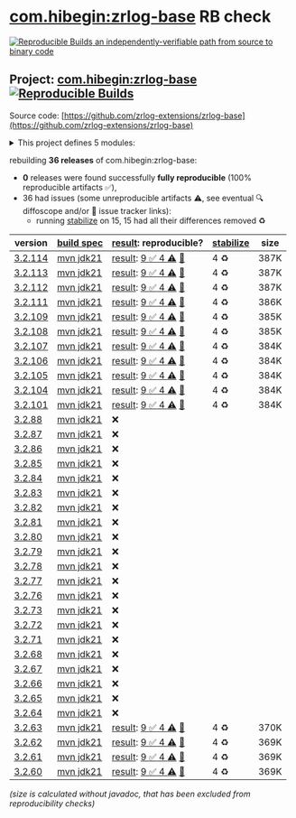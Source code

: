 [com.hibegin:zrlog-base](https://central.sonatype.com/artifact/com.hibegin/zrlog-base/versions) RB check
=======

[![Reproducible Builds](https://reproducible-builds.org/images/logos/rb.svg) an independently-verifiable path from source to binary code](https://reproducible-builds.org/)

## Project: [com.hibegin:zrlog-base](https://central.sonatype.com/artifact/com.hibegin/zrlog-base/versions) [![Reproducible Builds](https://img.shields.io/endpoint?url=https://raw.githubusercontent.com/jvm-repo-rebuild/reproducible-central/master/content/com/hibegin/zrlog-base/badge.json)](https://github.com/jvm-repo-rebuild/reproducible-central/blob/master/content/com/hibegin/zrlog-base/README.md)

Source code: [https://github.com/zrlog-extensions/zrlog-base](https://github.com/zrlog-extensions/zrlog-base)

<details><summary>This project defines 5 modules:</summary>

* [com.hibegin:zrlog-admin-token](https://central.sonatype.com/artifact/com.hibegin/zrlog-admin-token/overview)
* [com.hibegin:zrlog-base](https://central.sonatype.com/artifact/com.hibegin/zrlog-base/overview)
* [com.hibegin:zrlog-common](https://central.sonatype.com/artifact/com.hibegin/zrlog-common/overview)
* [com.hibegin:zrlog-data](https://central.sonatype.com/artifact/com.hibegin/zrlog-data/overview)
* [com.hibegin:zrlog-service](https://central.sonatype.com/artifact/com.hibegin/zrlog-service/overview)
</details>

rebuilding **36 releases** of com.hibegin:zrlog-base:
- **0** releases were found successfully **fully reproducible** (100% reproducible artifacts :white_check_mark:),
- 36 had issues (some unreproducible artifacts :warning:, see eventual :mag: diffoscope and/or :memo: issue tracker links):
  - running [stabilize](doc/stabilize.md) on 15, 15 had all their differences removed :recycle:

| version | [build spec](/BUILDSPEC.md) | [result](https://reproducible-builds.org/docs/jvm/): reproducible? | [stabilize](https://github.com/google/oss-rebuild/blob/main/cmd/stabilize/README.md) | size |
| -- | --------- | ------ | ------ | -- |
| [3.2.114](https://central.sonatype.com/artifact/com.hibegin/zrlog-base/3.2.114/pom) | [mvn jdk21](zrlog-base-3.2.114.buildspec) | [result](zrlog-base-3.2.114.buildinfo): [9 :white_check_mark:  4 :warning:](zrlog-base-3.2.114.buildcompare) [:memo:](https://github.com/zrlog-extensions/zrlog-base/pull/1) | 4 :recycle: | 387K |
| [3.2.113](https://central.sonatype.com/artifact/com.hibegin/zrlog-base/3.2.113/pom) | [mvn jdk21](zrlog-base-3.2.113.buildspec) | [result](zrlog-base-3.2.113.buildinfo): [9 :white_check_mark:  4 :warning:](zrlog-base-3.2.113.buildcompare) [:memo:](https://github.com/zrlog-extensions/zrlog-base/pull/1) | 4 :recycle: | 387K |
| [3.2.112](https://central.sonatype.com/artifact/com.hibegin/zrlog-base/3.2.112/pom) | [mvn jdk21](zrlog-base-3.2.112.buildspec) | [result](zrlog-base-3.2.112.buildinfo): [9 :white_check_mark:  4 :warning:](zrlog-base-3.2.112.buildcompare) [:memo:](https://github.com/zrlog-extensions/zrlog-base/pull/1) | 4 :recycle: | 387K |
| [3.2.111](https://central.sonatype.com/artifact/com.hibegin/zrlog-base/3.2.111/pom) | [mvn jdk21](zrlog-base-3.2.111.buildspec) | [result](zrlog-base-3.2.111.buildinfo): [9 :white_check_mark:  4 :warning:](zrlog-base-3.2.111.buildcompare) [:memo:](https://github.com/zrlog-extensions/zrlog-base/pull/1) | 4 :recycle: | 386K |
| [3.2.109](https://central.sonatype.com/artifact/com.hibegin/zrlog-base/3.2.109/pom) | [mvn jdk21](zrlog-base-3.2.109.buildspec) | [result](zrlog-base-3.2.109.buildinfo): [9 :white_check_mark:  4 :warning:](zrlog-base-3.2.109.buildcompare) [:memo:](https://github.com/zrlog-extensions/zrlog-base/pull/1) | 4 :recycle: | 385K |
| [3.2.108](https://central.sonatype.com/artifact/com.hibegin/zrlog-base/3.2.108/pom) | [mvn jdk21](zrlog-base-3.2.108.buildspec) | [result](zrlog-base-3.2.108.buildinfo): [9 :white_check_mark:  4 :warning:](zrlog-base-3.2.108.buildcompare) [:memo:](https://github.com/zrlog-extensions/zrlog-base/pull/1) | 4 :recycle: | 385K |
| [3.2.107](https://central.sonatype.com/artifact/com.hibegin/zrlog-base/3.2.107/pom) | [mvn jdk21](zrlog-base-3.2.107.buildspec) | [result](zrlog-base-3.2.107.buildinfo): [9 :white_check_mark:  4 :warning:](zrlog-base-3.2.107.buildcompare) [:memo:](https://github.com/zrlog-extensions/zrlog-base/pull/1) | 4 :recycle: | 384K |
| [3.2.106](https://central.sonatype.com/artifact/com.hibegin/zrlog-base/3.2.106/pom) | [mvn jdk21](zrlog-base-3.2.106.buildspec) | [result](zrlog-base-3.2.106.buildinfo): [9 :white_check_mark:  4 :warning:](zrlog-base-3.2.106.buildcompare) [:memo:](https://github.com/zrlog-extensions/zrlog-base/pull/1) | 4 :recycle: | 384K |
| [3.2.105](https://central.sonatype.com/artifact/com.hibegin/zrlog-base/3.2.105/pom) | [mvn jdk21](zrlog-base-3.2.105.buildspec) | [result](zrlog-base-3.2.105.buildinfo): [9 :white_check_mark:  4 :warning:](zrlog-base-3.2.105.buildcompare) [:memo:](https://github.com/zrlog-extensions/zrlog-base/pull/1) | 4 :recycle: | 384K |
| [3.2.104](https://central.sonatype.com/artifact/com.hibegin/zrlog-base/3.2.104/pom) | [mvn jdk21](zrlog-base-3.2.104.buildspec) | [result](zrlog-base-3.2.104.buildinfo): [9 :white_check_mark:  4 :warning:](zrlog-base-3.2.104.buildcompare) [:memo:](https://github.com/zrlog-extensions/zrlog-base/pull/1) | 4 :recycle: | 384K |
| [3.2.101](https://central.sonatype.com/artifact/com.hibegin/zrlog-base/3.2.101/pom) | [mvn jdk21](zrlog-base-3.2.101.buildspec) | [result](zrlog-base-3.2.101.buildinfo): [9 :white_check_mark:  4 :warning:](zrlog-base-3.2.101.buildcompare) [:memo:](https://github.com/zrlog-extensions/zrlog-base/pull/1) | 4 :recycle: | 384K |
| [3.2.88](https://central.sonatype.com/artifact/com.hibegin/zrlog-base/3.2.88/pom) | [mvn jdk21](zrlog-base-3.2.88.buildspec) | :x: | |
| [3.2.87](https://central.sonatype.com/artifact/com.hibegin/zrlog-base/3.2.87/pom) | [mvn jdk21](zrlog-base-3.2.87.buildspec) | :x: | |
| [3.2.86](https://central.sonatype.com/artifact/com.hibegin/zrlog-base/3.2.86/pom) | [mvn jdk21](zrlog-base-3.2.86.buildspec) | :x: | |
| [3.2.85](https://central.sonatype.com/artifact/com.hibegin/zrlog-base/3.2.85/pom) | [mvn jdk21](zrlog-base-3.2.85.buildspec) | :x: | |
| [3.2.84](https://central.sonatype.com/artifact/com.hibegin/zrlog-base/3.2.84/pom) | [mvn jdk21](zrlog-base-3.2.84.buildspec) | :x: | |
| [3.2.83](https://central.sonatype.com/artifact/com.hibegin/zrlog-base/3.2.83/pom) | [mvn jdk21](zrlog-base-3.2.83.buildspec) | :x: | |
| [3.2.82](https://central.sonatype.com/artifact/com.hibegin/zrlog-base/3.2.82/pom) | [mvn jdk21](zrlog-base-3.2.82.buildspec) | :x: | |
| [3.2.81](https://central.sonatype.com/artifact/com.hibegin/zrlog-base/3.2.81/pom) | [mvn jdk21](zrlog-base-3.2.81.buildspec) | :x: | |
| [3.2.80](https://central.sonatype.com/artifact/com.hibegin/zrlog-base/3.2.80/pom) | [mvn jdk21](zrlog-base-3.2.80.buildspec) | :x: | |
| [3.2.79](https://central.sonatype.com/artifact/com.hibegin/zrlog-base/3.2.79/pom) | [mvn jdk21](zrlog-base-3.2.79.buildspec) | :x: | |
| [3.2.78](https://central.sonatype.com/artifact/com.hibegin/zrlog-base/3.2.78/pom) | [mvn jdk21](zrlog-base-3.2.78.buildspec) | :x: | |
| [3.2.77](https://central.sonatype.com/artifact/com.hibegin/zrlog-base/3.2.77/pom) | [mvn jdk21](zrlog-base-3.2.77.buildspec) | :x: | |
| [3.2.76](https://central.sonatype.com/artifact/com.hibegin/zrlog-base/3.2.76/pom) | [mvn jdk21](zrlog-base-3.2.76.buildspec) | :x: | |
| [3.2.73](https://central.sonatype.com/artifact/com.hibegin/zrlog-base/3.2.73/pom) | [mvn jdk21](zrlog-base-3.2.73.buildspec) | :x: | |
| [3.2.72](https://central.sonatype.com/artifact/com.hibegin/zrlog-base/3.2.72/pom) | [mvn jdk21](zrlog-base-3.2.72.buildspec) | :x: | |
| [3.2.71](https://central.sonatype.com/artifact/com.hibegin/zrlog-base/3.2.71/pom) | [mvn jdk21](zrlog-base-3.2.71.buildspec) | :x: | |
| [3.2.68](https://central.sonatype.com/artifact/com.hibegin/zrlog-base/3.2.68/pom) | [mvn jdk21](zrlog-base-3.2.68.buildspec) | :x: | |
| [3.2.67](https://central.sonatype.com/artifact/com.hibegin/zrlog-base/3.2.67/pom) | [mvn jdk21](zrlog-base-3.2.67.buildspec) | :x: | |
| [3.2.66](https://central.sonatype.com/artifact/com.hibegin/zrlog-base/3.2.66/pom) | [mvn jdk21](zrlog-base-3.2.66.buildspec) | :x: | |
| [3.2.65](https://central.sonatype.com/artifact/com.hibegin/zrlog-base/3.2.65/pom) | [mvn jdk21](zrlog-base-3.2.65.buildspec) | :x: | |
| [3.2.64](https://central.sonatype.com/artifact/com.hibegin/zrlog-base/3.2.64/pom) | [mvn jdk21](zrlog-base-3.2.64.buildspec) | :x: | |
| [3.2.63](https://central.sonatype.com/artifact/com.hibegin/zrlog-base/3.2.63/pom) | [mvn jdk21](zrlog-base-3.2.63.buildspec) | [result](zrlog-base-3.2.63.buildinfo): [9 :white_check_mark:  4 :warning:](zrlog-base-3.2.63.buildcompare) [:memo:](https://github.com/zrlog-extensions/zrlog-base/pull/1) | 4 :recycle: | 370K |
| [3.2.62](https://central.sonatype.com/artifact/com.hibegin/zrlog-base/3.2.62/pom) | [mvn jdk21](zrlog-base-3.2.62.buildspec) | [result](zrlog-base-3.2.62.buildinfo): [9 :white_check_mark:  4 :warning:](zrlog-base-3.2.62.buildcompare) [:memo:](https://github.com/zrlog-extensions/zrlog-base/pull/1) | 4 :recycle: | 369K |
| [3.2.61](https://central.sonatype.com/artifact/com.hibegin/zrlog-base/3.2.61/pom) | [mvn jdk21](zrlog-base-3.2.61.buildspec) | [result](zrlog-base-3.2.61.buildinfo): [9 :white_check_mark:  4 :warning:](zrlog-base-3.2.61.buildcompare) [:memo:](https://github.com/zrlog-extensions/zrlog-base/pull/1) | 4 :recycle: | 369K |
| [3.2.60](https://central.sonatype.com/artifact/com.hibegin/zrlog-base/3.2.60/pom) | [mvn jdk21](zrlog-base-3.2.60.buildspec) | [result](zrlog-base-3.2.60.buildinfo): [9 :white_check_mark:  4 :warning:](zrlog-base-3.2.60.buildcompare) [:memo:](https://github.com/zrlog-extensions/zrlog-base/pull/1) | 4 :recycle: | 369K |

<i>(size is calculated without javadoc, that has been excluded from reproducibility checks)</i>
